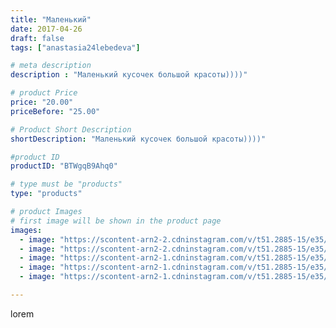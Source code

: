 ```yaml
---
title: "Маленький"
date: 2017-04-26
draft: false
tags: ["anastasia24lebedeva"]

# meta description
description : "Маленький кусочек большой красоты))))"

# product Price
price: "20.00"
priceBefore: "25.00"

# Product Short Description
shortDescription: "Маленький кусочек большой красоты))))"

#product ID
productID: "BTWgqB9Ahq0"

# type must be "products"
type: "products"

# product Images
# first image will be shown in the product page
images:
  - image: "https://scontent-arn2-2.cdninstagram.com/v/t51.2885-15/e35/18095710_1055701661226540_886718632736849920_n.jpg?_nc_ht=scontent-arn2-2.cdninstagram.com&_nc_cat=100&_nc_ohc=xoUqnsSbcjkAX841034&tp=1&oh=298aa28c462ecf2db565e0a6960de721&oe=605A72DC&ig_cache_key=MTUwMTUzMDg4MzYxMjY3MTgwNg%3D%3D.2"
  - image: "https://scontent-arn2-2.cdninstagram.com/v/t51.2885-15/e35/18095026_1198972080229332_3372700567573889024_n.jpg?_nc_ht=scontent-arn2-2.cdninstagram.com&_nc_cat=100&_nc_ohc=U2sq2J5Mv18AX-ukW-3&tp=1&oh=e178c180d4b3f67b5dbb6978e0f3aefb&oe=605A3ABF&ig_cache_key=MTUwMTUzMDg5MzY2MjA5MTg4Ng%3D%3D.2"
  - image: "https://scontent-arn2-1.cdninstagram.com/v/t51.2885-15/e35/18096278_105712529996147_8918701530916323328_n.jpg?_nc_ht=scontent-arn2-1.cdninstagram.com&_nc_cat=111&_nc_ohc=tJiZyQS4gcMAX9b12ok&tp=1&oh=bb9488114c509d43b4c19806ed2b7bee&oe=605A30D2&ig_cache_key=MTUwMTUzMDkwMzg4Nzg1ODM4Mg%3D%3D.2"
  - image: "https://scontent-arn2-1.cdninstagram.com/v/t51.2885-15/e35/18095679_1528981143842214_8515073208951504896_n.jpg?_nc_ht=scontent-arn2-1.cdninstagram.com&_nc_cat=106&_nc_ohc=Ka-ExYizrL4AX8n6Wju&tp=1&oh=795c592731a78a32344b17e424c79cd6&oe=605C23AD&ig_cache_key=MTUwMTUzMDkxODIyMzkwMzcxMw%3D%3D.2"
  - image: "https://scontent-arn2-1.cdninstagram.com/v/t51.2885-15/e35/18095186_1465057783565350_3153280437997010944_n.jpg?_nc_ht=scontent-arn2-1.cdninstagram.com&_nc_cat=110&_nc_ohc=TW1s1iLVa-MAX8Wgnd3&tp=1&oh=57f3cb0a4e5ad2e8b9007714c8de5d0b&oe=6059DFC4&ig_cache_key=MTUwMTUzMDkyODY5MzA3MjUzNA%3D%3D.2"

---
```

lorem
